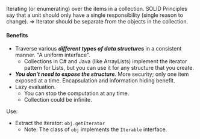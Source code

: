 Iterating (or enumerating) over the items in a collection. 
SOLID Principles say that a unit should only have a single responsibility (single reason to change). => Iterator should be separate from the objects in the collection. 

#### Benefits 
- Traverse various ***different types of data structures*** in a consistent manner. "A uniform interface". 
	- Collections in C# and Java (like ArrayLists) implement the iterator pattern for Lists, but you can use it for any structure that you create. 
- ***You don't need to expose the structure***. More security; only one item exposed at a time. Encapsulation and information hiding benefit. 
- Lazy evaluation. 
	- You can stop the computation at any time. 
	- Collection could be infinite. 

Use:
- Extract the iterator: `obj.getIterator`
	- Note: The class of `obj` implements the `Iterable` interface. 

